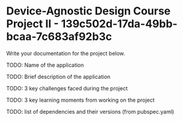 # Device-Agnostic Design Course Project II - 139c502d-17da-49bb-bcaa-7c683af92b3c

Write your documentation for the project below.

TODO: Name of the application

TODO: Brief description of the application

TODO: 3 key challenges faced during the project

TODO: 3 key learning moments from working on the project

TODO: list of dependencies and their versions (from pubspec.yaml)